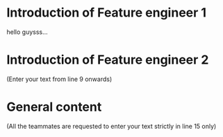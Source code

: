 # Introduction of Feature engineer 1
hello guysss...




# Introduction of Feature engineer 2 
(Enter your text from line 9 onwards)




# General content
(All the teammates are requested to enter your text strictly in line 15 only)





